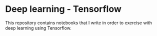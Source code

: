 # Deep learning - Tensorflow

This repository contains notebooks that I write in order to exercise with deep learning using Tensorflow. 
